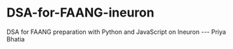 # DSA-for-FAANG-ineuron

DSA for FAANG preparation with Python and JavaScript on Ineuron  --- Priya Bhatia